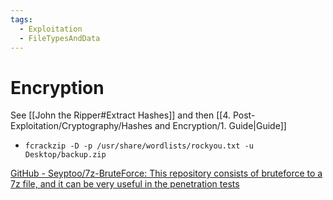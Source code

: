 ```yaml
---
tags:
  - Exploitation
  - FileTypesAndData
---
```

# Encryption

See [[John the Ripper#Extract Hashes]] and then [[4. Post-Exploitation/Cryptography/Hashes and Encryption/1. Guide|Guide]]

* `fcrackzip -D -p /usr/share/wordlists/rockyou.txt -u Desktop/backup.zip`

[GitHub - Seyptoo/7z-BruteForce: This repository consists of bruteforce to a 7z file, and it can be very useful in the penetration tests](https://github.com/Seyptoo/7z-BruteForce)
